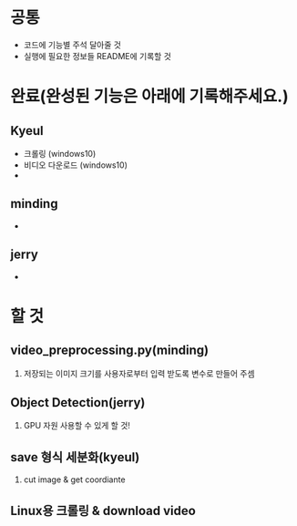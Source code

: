 # 공통
+ 코드에 기능별 주석 달아줄 것
+ 실행에 필요한 정보들 README에 기록할 것

# 완료(완성된 기능은 아래에 기록해주세요.)
## Kyeul
+ 크롤링 (windows10)
+ 비디오 다운로드 (windows10)
+

## minding
+ 

## jerry
+ 

# 할 것 

## video_preprocessing.py(minding)
1. 저장되는 이미지 크기를 사용자로부터 입력 받도록 변수로 만들어 주셈


## Object Detection(jerry)
1. GPU 자원 사용할 수 있게 할 것!

## save 형식 세분화(kyeul)
1. cut image & get coordiante

## Linux용 크롤링 & download video